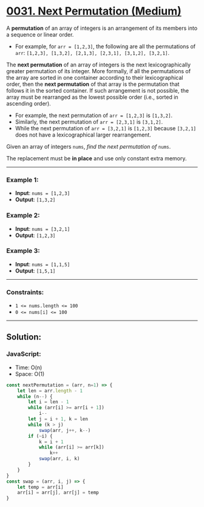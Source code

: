 # [0031. Next Permutation (Medium)](https://leetcode.com/problems/next-permutation/)

A **permutation** of an array of integers is an arrangement of its members into a sequence or linear order.

-    For example, for `arr = [1,2,3]`, the following are all the permutations of `arr`: `[1,2,3], [1,3,2], [2,1,3], [2,3,1], [3,1,2], [3,2,1]`.

The **next permutation** of an array of integers is the next lexicographically greater permutation of its integer. More formally, if all the permutations of the array are sorted in one container according to their lexicographical order, then the **next permutation** of that array is the permutation that follows it in the sorted container. If such arrangement is not possible, the array must be rearranged as the lowest possible order (i.e., sorted in ascending order).

-    For example, the next permutation of `arr = [1,2,3]` is `[1,3,2]`.
-    Similarly, the next permutation of `arr = [2,3,1]` is `[3,1,2]`.
-    While the next permutation of `arr = [3,2,1]` is `[1,2,3]` because `[3,2,1]` does not have a lexicographical larger rearrangement.

Given an array of integers `nums`, _find the next permutation of_ `nums`.

The replacement must be **in place** and use only constant extra memory.

---
### Example 1:
- **Input**: `nums = [1,2,3]`
- **Output**: `[1,3,2]`

### Example 2:
- **Input**: `nums = [3,2,1]`
- **Output**: `[1,2,3]`

### Example 3:
- **Input**: `nums = [1,1,5]`
- **Output**: `[1,5,1]`

---
### Constraints:
-    `1 <= nums.length <= 100`
-    `0 <= nums[i] <= 100`

---
## Solution:
### JavaScript:
- Time: O(n)
- Space: O(1)

```js
const nextPermutation = (arr, n=1) => {
    let len = arr.length - 1
    while (n--) {
        let i = len - 1
        while (arr[i] >= arr[i + 1])
            i--
        let j = i + 1, k = len
        while (k > j) 
            swap(arr, j++, k--)
        if (~i) {
            k = i + 1
            while (arr[i] >= arr[k])
                k++
            swap(arr, i, k)
        }
    }
}
const swap = (arr, i, j) => {
    let temp = arr[i]
    arr[i] = arr[j], arr[j] = temp
}
```
